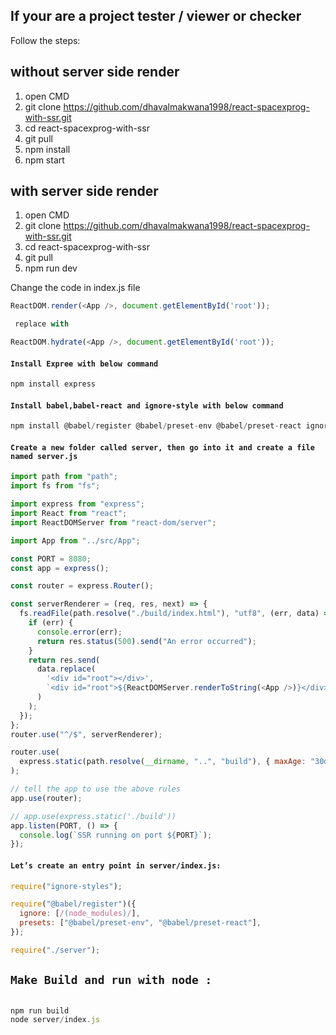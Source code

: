 ## If your are a project tester / viewer or checker

Follow the steps:

## without server side render

1. open CMD
2. git clone https://github.com/dhavalmakwana1998/react-spacexprog-with-ssr.git
3. cd react-spacexprog-with-ssr
4. git pull
5. npm install
6. npm start

## with server side render

1. open CMD
2. git clone https://github.com/dhavalmakwana1998/react-spacexprog-with-ssr.git
3. cd react-spacexprog-with-ssr
4. git pull
5. npm run dev

Change the code in index.js file

```javascript
ReactDOM.render(<App />, document.getElementById('root'));

 replace with

ReactDOM.hydrate(<App />, document.getElementById('root'));


```

#### `Install Expree with below command `

```javascript
npm install express
```

#### `Install babel,babel-react and ignore-style with below command `

```javascript
npm install @babel/register @babel/preset-env @babel/preset-react ignore-styles

```

#### `Create a new folder called server, then go into it and create a file named server.js `

```javascript
import path from "path";
import fs from "fs";

import express from "express";
import React from "react";
import ReactDOMServer from "react-dom/server";

import App from "../src/App";

const PORT = 8080;
const app = express();

const router = express.Router();

const serverRenderer = (req, res, next) => {
  fs.readFile(path.resolve("./build/index.html"), "utf8", (err, data) => {
    if (err) {
      console.error(err);
      return res.status(500).send("An error occurred");
    }
    return res.send(
      data.replace(
        '<div id="root"></div>',
        `<div id="root">${ReactDOMServer.renderToString(<App />)}</div>`
      )
    );
  });
};
router.use("^/$", serverRenderer);

router.use(
  express.static(path.resolve(__dirname, "..", "build"), { maxAge: "30d" })
);

// tell the app to use the above rules
app.use(router);

// app.use(express.static('./build'))
app.listen(PORT, () => {
  console.log(`SSR running on port ${PORT}`);
});
```

#### `Let’s create an entry point in server/index.js:`

```javascript
require("ignore-styles");

require("@babel/register")({
  ignore: [/(node_modules)/],
  presets: ["@babel/preset-env", "@babel/preset-react"],
});

require("./server");
```

## `Make Build and run with node :`

```javascript

npm run build
node server/index.js


```
